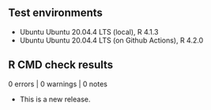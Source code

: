 ## Test environments

* Ubuntu Ubuntu 20.04.4 LTS (local), R 4.1.3
* Ubuntu Ubuntu 20.04.4 LTS (on Github Actions), R 4.2.0

## R CMD check results

0 errors | 0 warnings | 0 notes

* This is a new release.
